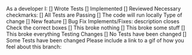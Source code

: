 As a developer I:
[] Wrote Tests
[] Implemented
[] Reviewed
Necessary checkmarks:
[] All Tests are Passing
[] The code will run locally
Type of change
[] New feature
[] Bug Fix
Implements/Fixes:
description
closes
Check the correct boxes
[] This broke nothing
[] This broke some stuff
[] This broke everything
Testing Changes
[] No Tests have been changed
[] Some Tests have been changed
Please include a link to a gif of how you feel about this branch:
